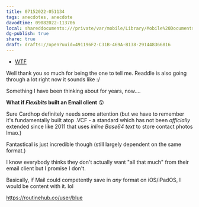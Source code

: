```yaml
---
title: 07152022-051134
tags: anecdotes, anecdote
davodtime: 09082022-113706
local: shareddocuments:///private/var/mobile/Library/Mobile%20Documents/iCloud~md~obsidian/Documents/OBSHIDDIAN/drafts/491196F2-C31B-469A-B138-291448366816.md
dg-publish: true
share: true
draft: drafts://open?uuid=491196F2-C31B-469A-B138-291448366816
---
```

- [WTF](https://davidblue.wtf/anecdotes/EEB5C0F0-48B4-45AF-A8A7-4FCE5DDCBE03.html)

Well thank you so much for being the one to tell me. Readdle is also going through a lot right now it sounds like :/

Something I have been thinking about for years, now....

**What if *Flexibits* built an Email client** :open_mouth: 

Sure Cardhop definitely needs some attention (but we have to remember it's fundamentally built atop .VCF - a standard which has not been *officially* extended since like 2011 that uses *inline Base64 text* to store contact photos lmao.)

Fantastical is just incredible though (still largely dependent on the same format.)

I know everybody thinks they don't actually want "all that much" from their email client but I promise I don't.

Basically, if Mail could competently save in *any* format on iOS/iPadOS, I would be content with it. lol

https://routinehub.co/user/blue